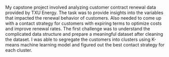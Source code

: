 My capstone project involved analyzing customer contract renewal data provided by TXU Energy. The task was to provide insights into the variables that impacted the renewal behavior of customers. Also needed to come up with a contact strategy for customers with expiring terms to optimize costs and improve renewal rates. The first challenge was to understand the complicated data structure and prepare a meaningful dataset after cleaning the dataset.
I was able to segregate the customers into clusters using K-means machine learning model and figured out the best contact strategy for each cluster.
